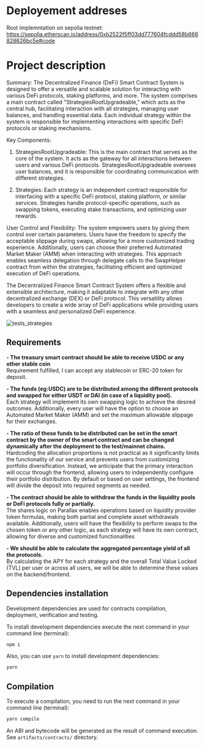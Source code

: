 # Deployement addreses

Root implemntation on sepolia testnet: https://sepolia.etherscan.io/address/0xb2522f5ff03dd777604fcddd58b666828626bc5e#code

# Project description

Summary:
The Decentralized Finance (DeFi) Smart Contract System is designed to offer a versatile and scalable solution for interacting with various DeFi protocols, staking platforms, and more. The system comprises a main contract called "StrategiesRootUpgradeable," which acts as the central hub, facilitating interaction with all strategies, managing user balances, and handling essential data. Each individual strategy within the system is responsible for implementing interactions with specific DeFi protocols or staking mechanisms.

Key Components:

1. StrategiesRootUpgradeable: This is the main contract that serves as the core of the system. It acts as the gateway for all interactions between users and various DeFi protocols. StrategiesRootUpgradeable oversees user balances, and it is responsible for coordinating communication with different strategies.

2. Strategies: Each strategy is an independent contract responsible for interfacing with a specific DeFi protocol, staking platform, or similar services. Strategies handle protocol-specific operations, such as swapping tokens, executing stake transactions, and optimizing user rewards.

User Control and Flexibility:
The system empowers users by giving them control over certain parameters. Users have the freedom to specify the acceptable slippage during swaps, allowing for a more customized trading experience. Additionally, users can choose their preferred Automated Market Maker (AMM) when interacting with strategies. This approach enables seamless delegation through delegate calls to the SwapHelper contract from within the strategies, facilitating efficient and optimized execution of DeFi operations.

The Decentralized Finance Smart Contract System offers a flexible and extensible architecture, making it adaptable to integrate with any other decentralized exchange (DEX) or DeFi protocol. This versatility allows developers to create a wide array of DeFi applications while providing users with a seamless and personalized DeFi experience.

![tests_strategies](https://github.com/AntonGulak/strategies/assets/55970327/912b7f63-a287-445d-9103-8c8ff9d057a2)

## Requirements

**- The treasury smart contract should be able to receive USDC or any other stable coin**  
 Requirement fulfilled, I can accept any stablecoin or ERC-20 token for deposit.

**- The funds (eg:USDC) are to be distributed among the different protocols and swapped for either USDT or DAI (in case of a liquidity pool).**  
 Each strategy will implement its own swapping logic to achieve the desired outcomes. Additionally, every user will have the option to choose an Automated Market Maker (AMM) and set the maximum allowable slippage for their exchanges.

**- The ratio of these funds to be distributed can be set in the smart contract by the owner of the smart contract and can be changed dynamically after the deployment to the test/mainnet chains.**  
 Hardcoding the allocation proportions is not practical as it significantly limits the functionality of our service and prevents users from customizing portfolio diversification. Instead, we anticipate that the primary interaction will occur through the frontend, allowing users to independently configure their portfolio distribution. By default or based on user settings, the frontend will divide the deposit into required segments as needed.

**- The contract should be able to withdraw the funds in the liquidity pools or DeFi protocols fully or partially.**  
 The shares logic on Parallax enables operations based on liquidity provider token formulas, making both partial and complete asset withdrawals available. Additionally, users will have the flexibility to perform swaps to the chosen token or any other logic, as each strategy will have its own contract, allowing for diverse and customized functionalities

**- We should be able to calculate the aggregated percentage yield of all the protocols.**  
 By calculating the APY for each strategy and the overall Total Value Locked (TVL) per user or across all users, we will be able to determine these values on the backend/frontend.

## Dependencies installation

Development dependencies are used for contracts compilation, deployment,
verification and testing.

To install development dependencies execute the next command in your command
line (terminal):

```bash
npm i
```

Also, you can use `yarn` to install development dependencies:

```bash
yarn
```

## Compilation

To execute a compilation, you need to run the next command in your command line
(terminal):

```bash
yarn compile
```

An ABI and bytecode will be generated as the result of command execution. See
`artifacts/contracts/` directory.

